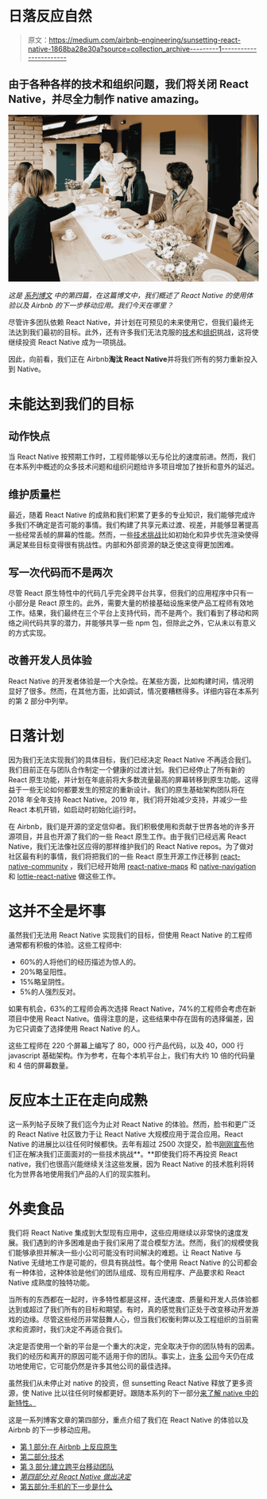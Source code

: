 # 日落反应自然

> 原文：<https://medium.com/airbnb-engineering/sunsetting-react-native-1868ba28e30a?source=collection_archive---------1----------------------->

## 由于各种各样的技术和组织问题，我们将关闭 React Native，并尽全力制作 native amazing。

![](img/4a7ba10e4affd494b36930062bc1855a.png)

*这是* [*系列博文*](/airbnb-engineering/react-native-at-airbnb-f95aa460be1c) *中的第四篇，在这篇博文中，我们概述了 React Native 的使用体验以及 Airbnb 的下一步移动应用。我们今天在哪里？*

尽管许多团队依赖 React Native，并计划在可预见的未来使用它，但我们最终无法达到我们最初的目标。此外，还有许多我们无法克服的[技术](/airbnb-engineering/react-native-at-airbnb-the-technology-dafd0b43838)和[组织](/airbnb-engineering/building-a-cross-platform-mobile-team-3e1837b40a88)挑战，这将使继续投资 React Native 成为一项挑战。

因此，向前看，我们正在 Airbnb**淘汰 React Native**并将我们所有的努力重新投入到 Native。

# 未能达到我们的目标

## 动作快点

当 React Native 按预期工作时，工程师能够以无与伦比的速度前进。然而，我们在本系列中概述的众多技术问题和组织问题给许多项目增加了挫折和意外的延迟。

## 维护质量栏

最近，随着 React Native 的成熟和我们积累了更多的专业知识，我们能够完成许多我们不确定是否可能的事情。我们构建了共享元素过渡、视差，并能够显著提高一些经常丢帧的屏幕的性能。然而，一些[技术挑战](/airbnb-engineering/react-native-at-airbnb-the-technology-dafd0b43838)比如初始化和异步优先渲染使得满足某些目标变得很有挑战性。内部和外部资源的缺乏使这变得更加困难。

## 写一次代码而不是两次

尽管 React 原生特性中的代码几乎完全跨平台共享，但我们的应用程序中只有一小部分是 React 原生的。此外，需要大量的桥接基础设施来使产品工程师有效地工作。结果，我们最终在三个平台上支持代码，而不是两个。我们看到了移动和网络之间代码共享的潜力，并能够共享一些 npm 包，但除此之外，它从未以有意义的方式实现。

## 改善开发人员体验

React Native 的开发者体验是一个大杂烩。在某些方面，比如构建时间，情况明显好了很多。然而，在其他方面，比如调试，情况要糟糕得多。详细内容在本系列的第 2 部分中列举。

# 日落计划

因为我们无法实现我们的具体目标，我们已经决定 React Native 不再适合我们。我们目前正在与团队合作制定一个健康的过渡计划。我们已经停止了所有新的 React 原生功能，并计划在年底前将大多数流量最高的屏幕转移到原生功能。这得益于一些无论如何都要发生的预定的重新设计。我们的原生基础架构团队将在 2018 年全年支持 React Native。2019 年，我们将开始减少支持，并减少一些 React 本机开销，如启动时初始化运行时。

在 Airbnb，我们是开源的坚定信仰者。我们积极使用和贡献于世界各地的许多开源项目，并且也开源了我们的一些 React 原生工作。由于我们已经远离 React Native，我们无法像社区应得的那样维护我们的 React Native repos。为了做对社区最有利的事情，我们将把我们的一些 React 原生开源工作迁移到 [react-native-community](https://github.com/react-native-community) ，我们已经开始用 [react-native-maps](https://github.com/react-community/react-native-maps) 和 [native-navigation](https://github.com/airbnb/native-navigation) 和 [lottie-react-native](https://github.com/airbnb/lottie-react-native/) 做这些工作。

# 这并不全是坏事

虽然我们无法用 React Native 实现我们的目标，但使用 React Native 的工程师通常都有积极的体验。这些工程师中:

*   60%的人将他们的经历描述为惊人的。
*   20%略呈阳性。
*   15%略呈阴性。
*   5%的人强烈反对。

如果有机会，63%的工程师会再次选择 React Native，74%的工程师会考虑在新项目中使用 React Native。值得注意的是，这些结果中存在固有的选择偏差，因为它只调查了选择使用 React Native 的人。

这些工程师在 220 个屏幕上编写了 80，000 行产品代码，以及 40，000 行 javascript 基础架构。作为参考，在每个本机平台上，我们有大约 10 倍的代码量和 4 倍的屏幕数量。

# 反应本土正在走向成熟

这一系列帖子反映了我们迄今为止对 React Native 的体验。然而，脸书和更广泛的 React Native 社区致力于让 React Native 大规模应用于混合应用。React Native 的进展比以往任何时候都快。去年有超过 2500 次提交，脸书[刚刚宣布](https://facebook.github.io/react-native/blog/2018/06/14/state-of-react-native-2018)他们正在解决我们正面面对的一些技术挑战**。**即使我们将不再投资 React native，我们也很高兴能继续关注这些发展，因为 React Native 的技术胜利将转化为世界各地使用我们产品的人们的现实胜利。

# 外卖食品

我们将 React Native 集成到大型现有应用中，这些应用继续以非常快的速度发展。我们遇到的许多困难是由于我们采用了混合模型方法。然而，我们的规模使我们能够承担并解决一些小公司可能没有时间解决的难题。让 React Native 与 Native 无缝地工作是可能的，但具有挑战性。每个使用 React Native 的公司都会有一种体验，这种体验是他们的团队组成、现有应用程序、产品要求和 React Native 成熟度的独特功能。

当所有的东西都在一起时，许多特性都是这样，迭代速度、质量和开发人员体验都达到或超过了我们所有的目标和期望。有时，真的感觉我们正处于改变移动开发游戏的边缘。尽管这些经历非常鼓舞人心，但当我们权衡利弊以及工程组织的当前需求和资源时，我们决定不再适合我们。

决定是否使用一个新的平台是一个重大的决定，完全取决于你的团队特有的因素。我们的经历和离开的原因可能不适用于你的团队。事实上，[许多](/@Pinterest_Engineering/supporting-react-native-at-pinterest-f8c2233f90e6) [公司](https://instagram-engineering.com/react-native-at-instagram-dd828a9a90c7)今天仍在成功地使用它，它可能仍然是许多其他公司的最佳选择。

虽然我们从未停止对 native 的投资，但 sunsetting React Native 释放了更多资源，使 Native 比以往任何时候都更好。跟随本系列的下一部分[来了解 native 中的新特性。](/airbnb-engineering/whats-next-for-mobile-at-airbnb-5e71618576ab)

这是一系列博客文章的第四部分，重点介绍了我们在 React Native 的体验以及 Airbnb 的下一步移动应用。

*   [第 1 部分:在 Airbnb 上反应原生](/airbnb-engineering/react-native-at-airbnb-f95aa460be1c)
*   [第二部分:技术](/airbnb-engineering/react-native-at-airbnb-the-technology-dafd0b43838)
*   [第 3 部分:建立跨平台移动团队](/airbnb-engineering/building-a-cross-platform-mobile-team-3e1837b40a88)
*   [*第四部分:对 React Native 做出决定*](/airbnb-engineering/sunsetting-react-native-1868ba28e30a)
*   [第五部分:手机的下一步是什么](/airbnb-engineering/whats-next-for-mobile-at-airbnb-5e71618576ab)